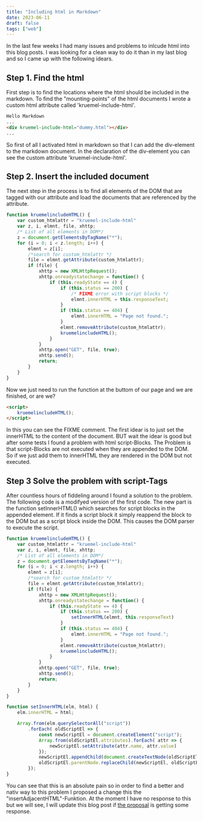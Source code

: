 ```yaml
---
title: "Including html in Markdown"
date: 2023-06-11
draft: false
tags: ["web"]
---
```



In the last few weeks I had many issues and problems to inlcude html into this blog posts.
I was looking for a clean way to do it than in my last blog and so I came up with the following idears.


## Step 1. Find the html

First step is to find the locations where the html should be included in the markdown.
To find the "mounting-points" of the html documents I wrote a custom html attribute called 'kruemel-include-html'.

```markdown
Hello Markdown
...
<div kruemel-include-html="dummy.html"></div>
...
```
So first of all I activated html in markdown so that I can add the div-element to the markdown document.
In the declaration of the div-element you can see the custom attribute 'kruemel-include-html'.

## Step 2. Insert the included document

The next step in the process is to find all elements of the DOM that are tagged with our attribute and load the documents that are referenced by the attribute.

```js
function kruemelincludeHTML() {
    var custom_htmlattr = "kruemel-include-html"
    var z, i, elmnt, file, xhttp;
    /* List of all elements in DOM*/
    z = document.getElementsByTagName("*");
    for (i = 0; i < z.length; i++) {
        elmnt = z[i];
        /*search for custom_htmlattr */
        file = elmnt.getAttribute(custom_htmlattr);
        if (file) {
            xhttp = new XMLHttpRequest();
            xhttp.onreadystatechange = function() {
                if (this.readyState == 4) {
                    if (this.status == 200) {
                        /* FIXME error with script blocks */
                        elmnt.innerHTML = this.responseText;
                    }
                    if (this.status == 404) {
                        elmnt.innerHTML = "Page not found.";
                    }
                    elmnt.removeAttribute(custom_htmlattr);
                    kruemelincludeHTML();
                }
            }
            xhttp.open("GET", file, true);
            xhttp.send();
            return;
        }
    }
}
```

Now we just need to run the function at the buttom of our page and we are finished, or are we?

```html
<script>
    kruemelincludeHTML();
</script>
```

In this you can see the FIXME comment. The first idear is to just set the innerHTML to the content of the document. BUT wait the idear is good but after some tests I found a problem with html script-Blocks.
The Problem is that script-Blocks are not executed when they are appended to the DOM.
So if we just add them to innerHTML they are rendered in the DOM but not executed.



## Step 3 Solve the problem with script-Tags

After countless hours of fiddeling around I found a solution to the problem.
The following code is a modifyed version of the first code.
The new part is the function setInnerHTML() which searches for script blocks in the appended element.
If it finds a script block it simply reappend the block to the DOM but as a script block inside the DOM.
This causes the DOM parser to execute the script.

```js
function kruemelincludeHTML() {
    var custom_htmlattr = "kruemel-include-html"
    var z, i, elmnt, file, xhttp;
    /* List of all elements in DOM*/
    z = document.getElementsByTagName("*");
    for (i = 0; i < z.length; i++) {
        elmnt = z[i];
        /*search for custom_htmlattr */
        file = elmnt.getAttribute(custom_htmlattr);
        if (file) {
            xhttp = new XMLHttpRequest();
            xhttp.onreadystatechange = function() {
                if (this.readyState == 4) {
                    if (this.status == 200) {
                        setInnerHTML(elmnt, this.responseText)
                    }
                    if (this.status == 404) {
                        elmnt.innerHTML = "Page not found.";
                    }
                    elmnt.removeAttribute(custom_htmlattr);
                    kruemelincludeHTML();
                }
            }
            xhttp.open("GET", file, true);
            xhttp.send();
            return;
        }
    }
}

function setInnerHTML(elm, html) {
    elm.innerHTML = html;

    Array.from(elm.querySelectorAll("script"))
        .forEach( oldScriptEl => {
            const newScriptEl = document.createElement("script");
            Array.from(oldScriptEl.attributes).forEach( attr => {
                newScriptEl.setAttribute(attr.name, attr.value)
            });
            newScriptEl.appendChild(document.createTextNode(oldScriptEl.innerHTML));
            oldScriptEl.parentNode.replaceChild(newScriptEl, oldScriptEl);
        });
}
```

You can see that this is an absolute pain so in order to find a better and nativ way to this problem I proposed a change this the "insertAdjacentHTML"-Funktion.
At the moment I have no response to this but we will see, I will update this blog post if [the proposal](https://github.com/w3c/DOM-Parsing/issues/76) is getting some response.
